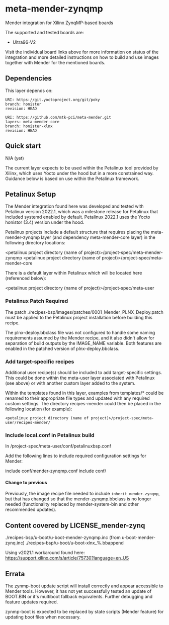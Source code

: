# meta-mender-zynqmp

Mender integration for Xilinx ZynqMP-based boards

The supported and tested boards are:

 - Ultra96-V2


Visit the individual board links above for more information on status of the
integration and more detailed instructions on how to build and use images
together with Mender for the mentioned boards.

## Dependencies

This layer depends on:

```
URI: https://git.yoctoproject.org/git/poky
branch: honister
revision: HEAD
```

```
URI: https://github.com/mtk-pci/meta-mender.git
layers: meta-mender-core
branch: honister-xlnx
revision: HEAD
```

## Quick start

N/A (yet)

The current layer expects to be used within the Petalinux tool provided by Xilinx, which uses Yocto under the hood but in a more constrained way.  Guidance below is based on use within the Petalinux framework.

## Petalinux Setup

The Mender integration found here was developed and tested with Petalinux version 2022.1, which was a milestone release for Petalinux that included systemd enabled by default.  Petalinux 2022.1 uses the Yocto honistor (3.4) version under the hood.

Petalinux projects include a default structure that requires placing the meta-mender-zynqmp layer (and dependency meta-mender-core layer) in the following directory locations:

<petalinux project directory (name of project)>/project-spec/meta-mender-zynqmp
<petalinux project directory (name of project)>/project-spec/meta-mender-core

There is a default layer within Petalinux which will be located here (referenced below):

<petalinux project directory (name of project)>/project-spec/meta-user

### Petalinux Patch Required

The patch ./recipes-bsp/images/patches/0001_Mender_PLNX_Deploy.patch must be applied to the Petalinux project installation before building this recipe.

The plnx-deploy.bbclass file was not configured to handle some naming requirements assumed by the Mender recipe, and it also didn't allow for separation of build outputs by the IMAGE_NAME variable.  Both features are enabled in the patched version of plnx-deploy.bbclass.

### Add target-specific recipes

Additional user recipe(s) should be included to add target-specific settings.  This could be done within the meta-user layer associated with Petalinux (see above) or with another custom layer added to the system.

Within the templates found in this layer, examples from templates/* could be renamed to their appropriate file types and updated with any required custom settings.  The directory recipes-mender could then be placed in the following location (for example):

```<petalinux project directory (name of project)>/project-spec/meta-user/recipes-mender/```

### Include local.conf in Petalinux build
In <petalinux project directory>/project-spec/meta-user/conf/petalinuxbsp.conf

Add the following lines to include required configuration settings for Mender:

include conf/mender-zynqmp.conf
include conf/<user layer name for mender-zynqmp-target.conf example>

#### Change to previous

Previously, the image recipe file needed to include `inherit mender-zynqmp`, but that has changed so that the mender-zynqmp.bbclass is no longer needed (functionality replaced by mender-system-bin and other recommended updates).


## Content covered by LICENSE_mender-zynq
./recipes-bsp/u-boot/u-boot-mender-zynqmp.inc (from u-boot-mender-zynq.inc)
./recipes-bsp/u-boot/u-boot-xlnx_%.bbappend

Using v2021.1 workaround found here: https://support.xilinx.com/s/article/75730?language=en_US


## Errata

The zynmp-boot update script will install correctly and appear accessible to Mender tools.  However, it has not yet successfully tested an update of BOOT.BIN or it's multiboot fallback equivalents.  Further debugging and feature updates required.

zynmp-boot is expected to be replaced by state scripts (Mender feature) for updating boot files when necessary.
